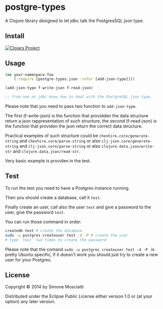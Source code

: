 # postgre-types

A Clojure library designed to let jdbc talk the PostgresSQL json type.

## Install

[![Clojars Project](http://clojars.org/postgre-types/latest-version.svg)](http://clojars.org/postgre-types)

## Usage

```clojure
(ns your-namespace.foo
    (:require [postgre-types.json :refer [add-json-type]]))

(add-json-type f-write-json f-read-json)

;; from now on jdbc know how to deal with the PostgreSQL json type.

```

Please note that you need to pass two function to `add-json-type`.

The first (f-write-json) is the function that providden the data structure return a json rappresentation of such structure, the second (f-read-json) is the function that providen the json return the correct data structure.

Practical examples of such structure could be `cheshire.core/generate-string` and `cheshire.core/parse-string` or also `clj-json.core/generate-string` and `clj-json.core/parse-string` or also `clojure.data.json/write-str` and `clojure.data.json/read-str`.

Very basic example is providen in the test.

## Test

To run the test you need to have a Postgres instance running.

Then you should create a database, call it `test`.

Finally create an user, call also the user `test` and give a password to the user, give the password `test`.

You can run those command in order:

``` bash
createdb test # create the database
sudo -u postgres createuser test -d -P # create the user
# type `test` two times to create the password
```

Please note that the comand `sudo -u postgres createuser test -d -P ` is pretty Ubuntu specific, if it doesn't work you should just try to create a new user for your Postgres.

## License

Copyright © 2014 by Simone Mosciatti

Distributed under the Eclipse Public License either version 1.0 or (at
your option) any later version.
